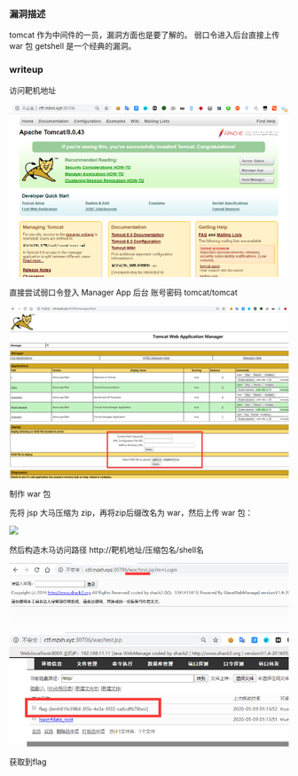 ### 漏洞描述
tomcat 作为中间件的一员，漏洞方面也是要了解的。
弱口令进入后台直接上传 war 包 getshell 是一个经典的漏洞。

### writeup

访问靶机地址

![](./20200509093439.png)

直接尝试弱口令登入 Manager App 后台 账号密码 tomcat/tomcat

![](./20200509093752.png)

制作 war 包

先将 jsp 大马压缩为 zip，再将zip后缀改名为 war，然后上传 war 包：

![](http://picture.mzxh.xyz/20200509094242.png)

然后构造木马访问路径 http://靶机地址/压缩包名/shell名

![](./20200509094309.png)

![](./20200509094443.png)

获取到flag


